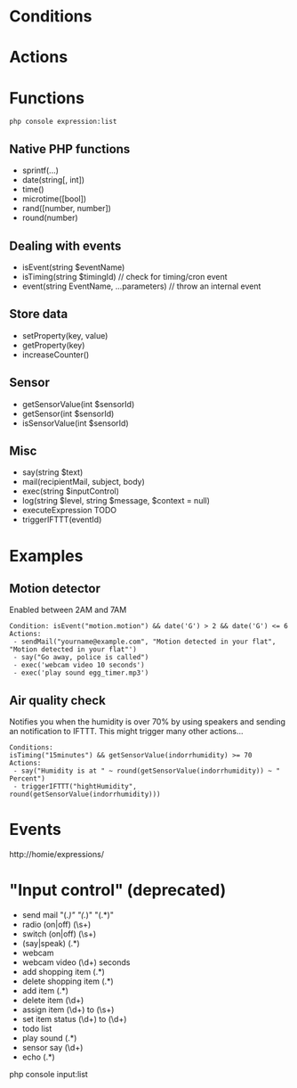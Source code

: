 # Conditions

# Actions


# Functions
```
php console expression:list
```

## Native PHP functions
 - sprintf(...) 
 - date(string[, int]) 
 - time()
 - microtime([bool])
 - rand([number, number])
 - round(number)
 
## Dealing with events
 - isEvent(string $eventName)
 - isTiming(string $timingId) // check for timing/cron event
 - event(string EventName, ...parameters) // throw an internal event

## Store data 
 - setProperty(key, value)
 - getProperty(key)
 - increaseCounter()  
 
## Sensor
 - getSensorValue(int $sensorId)
 - getSensor(int $sensorId)
 - isSensorValue(int $sensorId)
  
## Misc
 - say(string $text)
 - mail(recipientMail, subject, body)
 - exec(string $inputControl)
 - log(string $level, string $message, $context = null)
 - executeExpression TODO
 - triggerIFTTT(eventId)

# Examples

## Motion detector
Enabled between 2AM and 7AM
```
Condition: isEvent("motion.motion") && date('G') > 2 && date('G') <= 6
Actions: 
 - sendMail("yourname@example.com", "Motion detected in your flat", "Motion detected in your flat"')
 - say("Go away, police is called")
 - exec('webcam video 10 seconds')
 - exec('play sound egg_timer.mp3')
```

## Air quality check
Notifies you when the humidity is over 70% by using speakers and sending an notification to IFTTT. This might trigger many other actions...
```
Conditions:
isTiming("15minutes") && getSensorValue(indorrhumidity) >= 70
Actions:
 - say("Humidity is at " ~ round(getSensorValue(indorrhumidity)) ~ " Percent")
 - triggerIFTTT("hightHumidity", round(getSensorValue(indorrhumidity)))
```

# Events
http://homie/expressions/

# "Input control" (deprecated)
 - send mail "(.*)" "(.*)" "(.*)"
 - radio (on|off) (\s+)
 - switch (on|off) (\s+)
 - (say|speak) (.*)
 - webcam
 - webcam video (\d+) seconds
 - add shopping item (.*)
 - delete shopping item (.*)
 - add item (.*)
 - delete item (\d+)
 - assign item (\d+) to (\s+)
 - set item status (\d+) to (\d+)
 - todo list
 - play sound (.*)
 - sensor say (\d+)
 - echo (.*)

php console input:list
```
